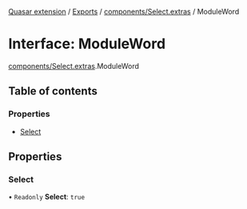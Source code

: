 [Quasar extension](../index.md) / [Exports](../modules.md) / [components/Select.extras](../modules/components_Select_extras.md) / ModuleWord

# Interface: ModuleWord

[components/Select.extras](../modules/components_Select_extras.md).ModuleWord

## Table of contents

### Properties

- [Select](components_Select_extras.ModuleWord.md#select)

## Properties

### Select

• `Readonly` **Select**: ``true``
